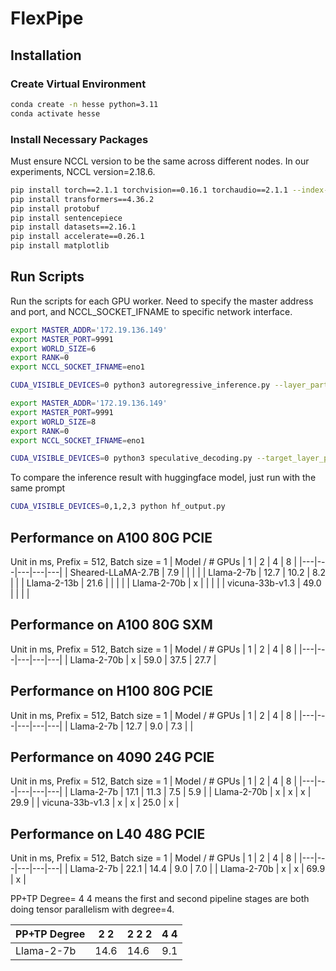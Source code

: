 # FlexPipe
## Installation
### Create Virtual Environment
``` bash
conda create -n hesse python=3.11
conda activate hesse
```

### Install Necessary Packages
Must ensure NCCL version to be the same across different nodes. In our experiments, NCCL version=2.18.6.

``` bash
pip install torch==2.1.1 torchvision==0.16.1 torchaudio==2.1.1 --index-url https://download.pytorch.org/whl/cu118
pip install transformers==4.36.2
pip install protobuf
pip install sentencepiece
pip install datasets==2.16.1
pip install accelerate==0.26.1
pip install matplotlib
```

## Run Scripts
Run the scripts for each GPU worker. Need to specify the master address and port, and NCCL_SOCKET_IFNAME to specific network interface.
``` bash
export MASTER_ADDR='172.19.136.149'
export MASTER_PORT=9991
export WORLD_SIZE=6
export RANK=0
export NCCL_SOCKET_IFNAME=eno1

CUDA_VISIBLE_DEVICES=0 python3 autoregressive_inference.py --layer_partition 10 11 11 --tp_groups 2 2 2
```

``` bash
export MASTER_ADDR='172.19.136.149'
export MASTER_PORT=9991
export WORLD_SIZE=8
export RANK=0
export NCCL_SOCKET_IFNAME=eno1

CUDA_VISIBLE_DEVICES=0 python3 speculative_decoding.py --target_layer_partition 40 40 --target_tp_groups 4 4 --target_group 0 1 2 3 4 5 6 7 --draft_layer_partition 32 --draft_tp_groups 8 --draft_group 0 1 2 3 4 5 6 7
```

To compare the inference result with huggingface model, just run with the same prompt
```bash
CUDA_VISIBLE_DEVICES=0,1,2,3 python hf_output.py
```


## Performance on A100 80G PCIE
Unit in ms, Prefix = 512, Batch size = 1
| Model / # GPUs | 1 | 2 | 4 | 8 |
|---|---|---|---|---|
| Sheared-LLaMA-2.7B  |  7.9 |   |   |  |
| Llama-2-7b  | 12.7  | 10.2  | 8.2  |   |
| Llama-2-13b  | 21.6 |   |   |   |
| Llama-2-70b | x  |   |   |   |
| vicuna-33b-v1.3 | 49.0  |   |   |   |

## Performance on A100 80G SXM
Unit in ms, Prefix = 512, Batch size = 1
| Model / # GPUs | 1 | 2 | 4 | 8 |
|---|---|---|---|---|
| Llama-2-70b | x  | 59.0 | 37.5  | 27.7 |

## Performance on H100 80G PCIE
Unit in ms, Prefix = 512, Batch size = 1
| Model / # GPUs | 1 | 2 | 4 | 8 |
|---|---|---|---|---|
| Llama-2-7b  | 12.7  | 9.0  | 7.3  |   |

## Performance on 4090 24G PCIE
Unit in ms, Prefix = 512, Batch size = 1
| Model / # GPUs | 1 | 2 | 4 | 8 |
|---|---|---|---|---|
| Llama-2-7b  | 17.1  | 11.3  | 7.5  | 5.9  |
| Llama-2-70b | x  |  x | x  | 29.9  |
| vicuna-33b-v1.3 | x  | x  | 25.0  | x  |

## Performance on L40 48G PCIE
Unit in ms, Prefix = 512, Batch size = 1
| Model / # GPUs | 1 | 2 | 4 | 8 |
|---|---|---|---|---|
| Llama-2-7b  | 22.1  | 14.4  | 9.0  | 7.0  |
| Llama-2-70b | x  |  x | 69.9  | x  |

PP+TP Degree= 4 4 means the first and second pipeline stages are both doing tensor parallelism with degree=4.

| PP+TP Degree | 2 2 | 2 2 2 | 4 4 |
|---|---|---|---|
| Llama-2-7b  | 14.6  | 14.6 | 9.1 |
